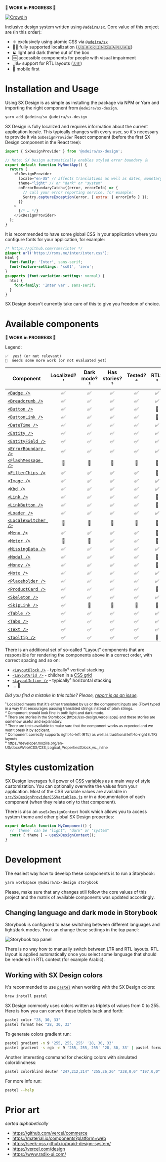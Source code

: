 **🚧 WORK in PROGRESS 🚧**

[![Crowdin](https://badges.crowdin.net/sx-design/localized.svg)](https://crowdin.com/project/sx-design)

Inclusive design system written using [`@adeira/sx`](https://github.com/adeira/sx). Core value of this project are (in this order):

- ⚛️ exclusively using atomic CSS via [`@adeira/sx`](https://github.com/adeira/sx)
- 🏳️‍🌈 fully supported localization ([🇺🇸🇲🇽🇨🇿🇳🇴🇺🇦🇷🇺🇦🇪](https://crowdin.com/project/sx-design))
- ☯️ light and dark theme out of the box
- 🆘 accessible components for people with visual impairment
- حلال support for RTL layouts ([🇦🇪](https://crowdin.com/project/sx-design))
- 📲 mobile first

# Installation and Usage

Using SX Design is as simple as installing the package via NPM or Yarn and importing the right component from `@adeira/sx-design`.

```bash
yarn add @adeira/sx @adeira/sx-design
```

SX Design is fully localized and requires information about the current application locale. This typically changes with every user, so it's necessary to provide it via `SxDesignProvider` React component (before the first SX Design component in the React tree):

```js
import { SxDesignProvider } from '@adeira/sx-design';

// Note: SX Design automatically enables styled error boundary 👍
export default function MyRootApp() {
  return (
    <SxDesignProvider
      locale="en-US" // affects translations as well as dates, monetary values and similar
      theme="light" // or "dark" or "system"
      onErrorBoundaryCatch={(error, errorInfo) => {
        // call your error reporting service, for example:
        Sentry.captureException(error, { extra: { errorInfo } });
      }}
    >
      {/* … */}
    </SxDesignProvider>
  );
}
```

It is recommended to have some global CSS in your application where you configure fonts for your application, for example:

```css
/* https://github.com/rsms/inter */
@import url('https://rsms.me/inter/inter.css');
html {
  font-family: 'Inter', sans-serif;
  font-feature-settings: 'ss01', 'zero';
}
@supports (font-variation-settings: normal) {
  html {
    font-family: 'Inter var', sans-serif;
  }
}
```

SX Design doesn't currently take care of this to give you freedom of choice.

# Available components

**🚧 WORK in PROGRESS 🚧**

Legend:

```text
✅  yes! (or not relevant)
🧐  needs some more work (or not evaluated yet)
```

| Component              | Localized?¹ | Dark mode?² | Has stories?³ | Tested?⁴ | RTL?⁵ |
| ---------------------- | :---------: | :---------: | :-----------: | :------: | :---: |
| [`<Badge />`]          |     ✅      |     ✅      |      ✅       |    ✅    |  ✅   |
| [`<Breadcrumb />`]     |     ✅      |     ✅      |      ✅       |    ✅    |  ✅   |
| [`<Button />`]         |     ✅      |     ✅      |      ✅       |    ✅    |  🧐   |
| [`<ButtonLink />`]     |     ✅      |     ✅      |      ✅       |    ✅    |  🧐   |
| [`<DateTime />`]       |     ✅      |     ✅      |      ✅       |    ✅    |  ✅   |
| [`<Entity />`]         |     ✅      |     ✅      |      ✅       |    ✅    |  ✅   |
| [`<EntityField />`]    |     ✅      |     ✅      |      ✅       |    ✅    |  ✅   |
| [`<ErrorBoundary />`]  |     ✅      |     ✅      |      ✅       |    ✅    |  ✅   |
| [`<FlashMessage />`]   |     🧐      |     🧐      |      🧐       |    🧐    |  🧐   |
| [`<FilterChips />`]    |     ✅      |     ✅      |      ✅       |    ✅    |  🧐   |
| [`<Image />`]          |     ✅      |     ✅      |      ✅       |    ✅    |  ✅   |
| [`<Kbd />`]            |     ✅      |     ✅      |      ✅       |    ✅    |  ✅   |
| [`<Link />`]           |     ✅      |     ✅      |      ✅       |    ✅    |  🧐   |
| [`<LinkButton />`]     |     ✅      |     ✅      |      ✅       |    ✅    |  🧐   |
| [`<Loader />`]         |     ✅      |     ✅      |      ✅       |    ✅    |  ✅   |
| [`<LocaleSwitcher />`] |     🧐      |     🧐      |      🧐       |    🧐    |  🧐   |
| [`<Menu />`]           |     ✅      |     ✅      |      ✅       |    ✅    |  🧐   |
| [`<Meter />`]          |     🧐      |     🧐      |      ✅       |    ✅    |  🧐   |
| [`<MissingData />`]    |     ✅      |     ✅      |      ✅       |    ✅    |  ✅   |
| [`<Modal />`]          |     ✅      |     ✅      |      ✅       |    ✅    |  🧐   |
| [`<Money />`]          |     ✅      |     ✅      |      ✅       |    ✅    |  🧐   |
| [`<Note />`]           |     ✅      |     ✅      |      ✅       |    ✅    |  ✅   |
| [`<Placeholder />`]    |     ✅      |     ✅      |      ✅       |    ✅    |  ✅   |
| [`<ProductCard />`]    |     ✅      |     ✅      |      ✅       |    ✅    |  🧐   |
| [`<Skeleton />`]       |     ✅      |     ✅      |      ✅       |    ✅    |  ✅   |
| [`<SkipLink />`]       |     ✅      |     🧐      |      🧐       |    🧐    |  🧐   |
| [`<Table />`]          |     ✅      |     ✅      |      ✅       |    ✅    |  ✅   |
| [`<Tabs />`]           |     ✅      |     ✅      |      ✅       |    ✅    |  ✅   |
| [`<Text />`]           |     ✅      |     ✅      |      ✅       |    ✅    |  ✅   |
| [`<Tooltip />`]        |     ✅      |     ✅      |      ✅       |    ✅    |  🧐   |

[`<badge />`]: https://sx-design.vercel.app/?path=/docs/components-badge
[`<breadcrumb />`]: https://sx-design.vercel.app/?path=/docs/components-breadcrumb
[`<button />`]: https://sx-design.vercel.app/?path=/docs/components-button
[`<buttonlink />`]: https://sx-design.vercel.app/?path=/docs/components-buttonlink
[`<datetime />`]: https://sx-design.vercel.app/?path=/docs/components-datetime
[`<entity />`]: https://sx-design.vercel.app/?path=/docs/components-entity
[`<entityfield />`]: https://sx-design.vercel.app/?path=/docs/components-entityfield
[`<errorboundary />`]: https://sx-design.vercel.app/?path=/docs/components-errorboundary
[`<flashmessage />`]: https://sx-design.vercel.app/?path=/docs/components-flashmessage
[`<filterchips />`]: https://sx-design.vercel.app/?path=/docs/components-filterchips
[`<image />`]: https://sx-design.vercel.app/?path=/docs/components-image
[`<kbd />`]: https://sx-design.vercel.app/?path=/docs/components-kbd
[`<link />`]: https://sx-design.vercel.app/?path=/docs/components-link
[`<linkbutton />`]: https://sx-design.vercel.app/?path=/docs/components-linkbutton
[`<loader />`]: https://sx-design.vercel.app/?path=/docs/components-loader
[`<localeswitcher />`]: https://sx-design.vercel.app/?path=/docs/components-localeswitcher
[`<menu />`]: https://sx-design.vercel.app/?path=/docs/components-menu
[`<meter />`]: https://sx-design.vercel.app/?path=/docs/components-meter
[`<missingdata />`]: https://sx-design.vercel.app/?path=/docs/components-missingdata
[`<modal />`]: https://sx-design.vercel.app/?path=/docs/components-modal
[`<money />`]: https://sx-design.vercel.app/?path=/docs/components-money
[`<note />`]: https://sx-design.vercel.app/?path=/docs/components-note
[`<placeholder />`]: https://sx-design.vercel.app/?path=/docs/components-placeholder
[`<productcard />`]: https://sx-design.vercel.app/?path=/docs/components-productcard
[`<skeleton />`]: https://sx-design.vercel.app/?path=/docs/components-skeleton
[`<skiplink />`]: https://sx-design.vercel.app/?path=/docs/components-skiplink
[`<table />`]: https://sx-design.vercel.app/?path=/docs/components-table
[`<tabs />`]: https://sx-design.vercel.app/?path=/docs/components-tabs
[`<text />`]: https://sx-design.vercel.app/?path=/docs/components-text
[`<tooltip />`]: https://sx-design.vercel.app/?path=/docs/components-tooltip

There is an additional set of so-called "Layout" components that are responsible for rendering the components above in a correct order, with correct spacing and so on:

- [`<LayoutBlock />`](https://sx-design.vercel.app/?path=/docs/layout-layoutblock) - typically⁶ vertical stacking
- [`<LayoutGrid />`](https://sx-design.vercel.app/?path=/docs/layout-layoutgrid) - children in a [CSS grid](https://developer.mozilla.org/en-US/docs/Web/CSS/grid)
- [`<LayoutInline />`](https://sx-design.vercel.app/?path=/docs/layout-layoutinline) - typically⁶ horizontal stacking
- … 🚧

_Did you find a mistake in this table? Please, [report is as an issue](https://github.com/adeira/universe/issues/new)._

<sub>
¹ Localized means that it's either translated by us or the component inputs are (Flow) typed in a way that encourages passing translated strings instead of plain strings.<br />
² Component should look fine in both light and dark mode.<br />
³ There are stories in the Storybook (https://sx-design.vercel.app/) and these stories are somehow useful and explanatory.<br />
⁴ There are tests available to make sure that the component works as expected and we won't break it by accident.<br />
⁵ Component correctly supports right-to-left (RTL) as well as traditional left-to-right (LTR) layouts<br />
⁶ https://developer.mozilla.org/en-US/docs/Web/CSS/CSS_Logical_Properties#block_vs._inline
</sub>

# Styles customization

SX Design leverages full power of [CSS variables](https://developer.mozilla.org/en-US/docs/Web/CSS/Using_CSS_custom_properties) as a main way of style customization. You can optionally overwrite the values from your application. Most of the CSS variable values are available in [`src/SxDesignProviderCSSVariables.js`](./src/SxDesignProviderCSSVariables.js) or in a documentation of each component (when they relate only to that component).

There is also an `useSxDesignContext` hook which allows you to access system theme and other global SX Design properties:

```js
export default function MyComponent() {
  // `theme` can be "light", "dark" or "system"
  const { theme } = useSxDesignContext();
}
```

# Development

The easiest way how to develop these components is to run a Storybook:

```bash
yarn workspace @adeira/sx-design storybook
```

Please, make sure that any changes still follow the core values of this project and the matrix of available components was updated accordingly.

## Changing language and dark mode in Storybook

Storybook is configured to ease switching between different languages and light/dark modes. You can change these settings in the top panel:

![Storybook top panel](./docs/storybook-top-panel.png)

There is no way how to manually switch between LTR and RTL layouts. RTL layout is applied automatically once you select some language that should be rendered in RTL context (for example Arabic).

## Working with SX Design colors

It's recommended to use [`pastel`](https://github.com/sharkdp/pastel) when working with the SX Design colors:

```bash
brew install pastel
```

SX Design commonly uses colors written as triplets of values from 0 to 255. Here is how you can convert these triplets back and forth:

```bash
pastel color "28, 30, 33"
pastel format hex "28, 30, 33"
```

To generate colors gradient run:

```bash
pastel gradient -n 9 '255, 255, 255' '28, 30, 33'
pastel gradient -s rgb -n 9 '255, 255, 255' '28, 30, 33' | pastel format rgb
```

Another interesting command for checking colors with simulated colorblindness:

```bash
pastel colorblind deuter "247,212,214" "255,26,26" "238,0,0" "197,0,0"
```

For more info run:

```bash
pastel --help
```

# Prior art

_sorted alphabetically_

- https://github.com/vercel/commerce
- https://material.io/components?platform=web
- https://seek-oss.github.io/braid-design-system/
- https://vercel.com/design
- https://www.radix-ui.com/
